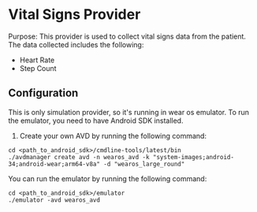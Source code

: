 # Vital Signs Provider

Purpose: This provider is used to collect vital signs data from the patient. The data collected includes the following:
- Heart Rate
- Step Count

## Configuration

This is only simulation provider, so it's running in wear os emulator. To run the emulator, you need to have 
Android SDK installed.

1. Create your own AVD by running the following command:
```
cd <path_to_android_sdk>/cmdline-tools/latest/bin
./avdmanager create avd -n wearos_avd -k "system-images;android-34;android-wear;arm64-v8a" -d "wearos_large_round"
```

You can run the emulator by running the following command:
```
cd <path_to_android_sdk>/emulator
./emulator -avd wearos_avd
```